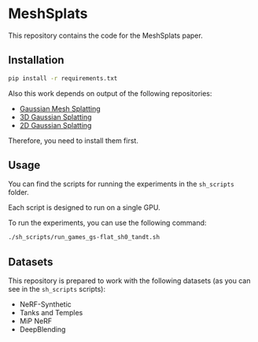 # MeshSplats

This repository contains the code for the MeshSplats paper.

## Installation

```bash
pip install -r requirements.txt
```

Also this work depends on output of the following repositories:

- [Gaussian Mesh Splatting](https://github.com/waczjoan/gaussian-mesh-splatting)
- [3D Gaussian Splatting](https://github.com/graphdeco-inria/gaussian-splatting)
- [2D Gaussian Splatting](https://github.com/hbb1/2d-gaussian-splatting)

Therefore, you need to install them first.

## Usage

You can find the scripts for running the experiments in the `sh_scripts` folder.

Each script is designed to run on a single GPU.

To run the experiments, you can use the following command:

```bash
./sh_scripts/run_games_gs-flat_sh0_tandt.sh
```

## Datasets
This repository is prepared to work with the following datasets (as you can see in the `sh_scripts` scripts):

- NeRF-Synthetic
- Tanks and Temples
- MiP NeRF
- DeepBlending
